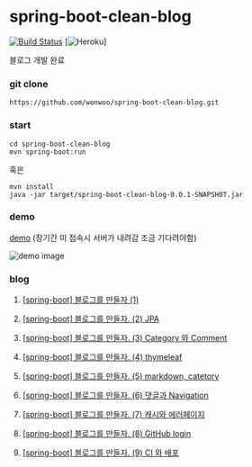 # spring-boot-clean-blog

[![Build Status](https://semaphoreci.com/api/v1/wonwoo/spring-boot-clean-blog/branches/master/badge.svg)](https://semaphoreci.com/wonwoo/spring-boot-clean-blog)
[![Heroku](https://heroku-badge.herokuapp.com/?app=spring-boot-clean-blog)]


블로그 개발 완료 

### git clone 
```
https://github.com/wonwoo/spring-boot-clean-blog.git
```

### start
```
cd spring-boot-clean-blog
mvn spring-boot:run
```
혹은

```
mvn install 
java -jar target/spring-boot-clean-blog-0.0.1-SNAPSHOT.jar
```

### demo
[demo](https://spring-boot-clean-blog.herokuapp.com) (장기간 미 접속시 서버가 내려감 조금 기다려야함)

![demo image](http://wonwoo.ml/wordpress/wp-content/uploads/2016/10/9.blog26.png)


### blog

1. <a href="http://wonwoo.ml/index.php/post/1143" target="_blank">[spring-boot] 블로그를 만들자 (1)</a>

2. <a href="http://wonwoo.ml/index.php/post/1159" target="_blank">[spring-boot] 블로그를 만들자. (2) JPA</a>

3. <a href="http://wonwoo.ml/index.php/post/1191" target="_blank">[spring-boot] 블로그를 만들자. (3) Category 와 Comment</a>

4. <a href="http://wonwoo.ml/index.php/post/1209" target="_blank">[spring-boot] 블로그를 만들자. (4) thymeleaf</a>

5. <a href="http://wonwoo.ml/index.php/post/1236" target="_blank">[spring-boot] 블로그를 만들자. (5) markdown, catetory</a>

6. <a href="http://wonwoo.ml/index.php/post/1252" target="_blank">[spring-boot] 블로그를 만들자. (6) 댓글과 Navigation</a>

7. <a href="http://wonwoo.ml/index.php/post/1264" target="_blank">[spring-boot] 블로그를 만들자. (7) 캐시와 에러페이지</a>

8. <a href="http://wonwoo.ml/index.php/post/1288" target="_blank">[spring-boot] 블로그를 만들자. (8) GitHub login</a>

9. <a href="http://wonwoo.ml/index.php/post/1328" target="_blank">[spring-boot] 블로그를 만들자. (9) CI 와 배포</a>


